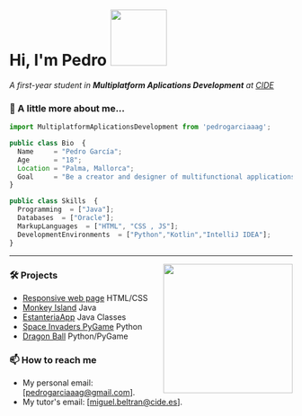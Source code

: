 <h1> Hi, I'm Pedro <img src="https://i.pinimg.com/originals/5e/48/c6/5e48c6ed0db25888e85f537b64e86b9c.gif" width="100"></h1>
<p><em>A first-year student in <b>Multiplatform Aplications Development</b> at <a href="http://www.cide.es">CIDE</a></em></p>

### 🧠 A little more about me...  

```javascript
import MultiplatformAplicationsDevelopment from 'pedrogarciaaag';

public class Bio  {
  Name     = "Pedro García";
  Age      = "18";
  Location = "Palma, Mallorca";
  Goal     = "Be a creator and designer of multifunctional applications";
}

public class Skills  {
  Programming  = ["Java"];
  Databases  = ["Oracle"];
  MarkupLanguages  = ["HTML", "CSS , JS"];
  DevelopmentEnvironments  = ["Python","Kotlin","IntelliJ IDEA"];
}
```

---

<img align='right' src="https://art.pixilart.com/sr2712ab0b35ecd.gif" width="230">

### 🛠️ Projects 

<ul>
  <li><a href="https://pedrogarciaaag.github.io/Lenguaje-de-marcas/Actividad_27/">Responsive web page</a> HTML/CSS</li>
  <li><a href="https://github.com/pedrogarciaaag/Programacion/blob/main/Proyecto1/src/proyecto1/Practica1.java">Monkey Island</a> Java</li>
  <li><a href="https://github.com/pedrogarciaaag/Programacion/tree/main/EstanteriaPractica/src">EstanteriaApp</a> Java Classes</li>
    <li><a href="https://github.com/pedrogarciaaag/Entorns-de-desenvolupament/tree/main/Juego02"> Space Invaders PyGame</a> Python</li>
  <li><a href="https://github.com/pedrogarciaaag/Entorns-de-desenvolupament/tree/main/DragonBall2">Dragon Ball</a> Python/PyGame</li>
</ul>

### 📫 How to reach me  

- My personal email: [pedrogarciaaag@gmail.com]. 
- My tutor's email: [miguel.beltran@cide.es]. 
